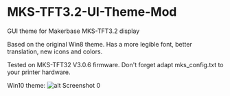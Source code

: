 # MKS-TFT3.2-UI-Theme-Mod
GUI theme for Makerbase MKS-TFT3.2 display

Based on the original Win8 theme. Has a more legible font, better translation, new icons and colors.

Tested on MKS-TFT32 V3.0.6 firmware. Don't forget adapt mks_config.txt to your printer hardware.

Win10 theme:
![alt Screenshot 0](https://github.com/Dalpek/MKS-TFT3.2-UI-Theme-Mod/blob/master/screenshots/screenshot0.jpg?raw=true)
